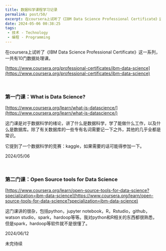 ```yaml
---
title: 数据科学课程学习记录
permalink: post/50/
excerpt: 在coursera上试听了《IBM Data Science Professional Certificate》这一系列，一共有10门数据处理课。
date: 2024-05-06 00:38:25
tags: 
 - 技术 - Technology
 - 编程 - Programming
---
```


在coursera上试听了《IBM Data Science Professional Certificate》这一系列，一共有10门数据处理课。

[https://www.coursera.org/professional-certificates/ibm-data-science](https://www.coursera.org/professional-certificates/ibm-data-science)

<br>

### 第一门课：What is Data Science? 

[https://www.coursera.org/learn/what-is-datascience/](https://www.coursera.org/learn/what-is-datascience/)

这门课是对于数据科学的绪论，讲了什么是数据科学，学了能做什么工作，以及什么是数据库。除了有关数据库的一些专有名词需要记一下之外，其他的几乎全都是常识。

它提到了一个数据科学的竞赛：kaggle，如果需要的话可能得参加一下。

2024/05/06

<br>

### 第二门课：Open Source tools for Data Science

[https://www.coursera.org/learn/open-source-tools-for-data-science?specialization=ibm-data-science](https://www.coursera.org/learn/open-source-tools-for-data-science?specialization=ibm-data-science)

这门课讲的很杂，包括python，jupyter notebook，R，Rstudio，github，watson studio，spark，hardoop等等。我对python和R相关的东西都很熟悉，但是spark，hardoop等软件就不是很懂了。

2024/06/12

未完待续